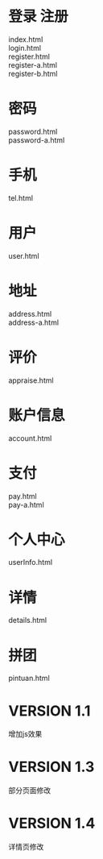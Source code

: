 # 登录 注册
index.html  
login.html  
register.html  
register-a.html  
register-b.html

# 密码
password.html  
password-a.html  


# 手机
tel.html  

# 用户
user.html  

# 地址
address.html  
address-a.html  

# 评价
appraise.html  

# 账户信息  
account.html  

# 支付
pay.html  
pay-a.html  

# 个人中心
userInfo.html  

# 详情
details.html  

# 拼团
pintuan.html  

# VERSION 1.1
增加js效果

# VERSION 1.3
部分页面修改

# VERSION 1.4
详情页修改